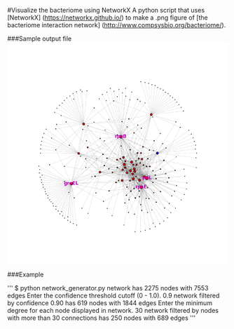 #Visualize the bacteriome using NetworkX
A python script that uses [NetworkX] (https://networkx.github.io/) to make a .png figure of [the bacteriome interaction network] (http://www.compsysbio.org/bacteriome/).

###Sample output file
![output file](/output.png)

###Example

'''
$ python network_generator.py
network has 2275 nodes with 7553 edges
Enter the confidence threshold cutoff (0 - 1.0). 0.9
network filtered by confidence 0.90 has 619 nodes with 1844 edges
Enter the minimum degree for each node displayed in network. 30
network filtered by nodes with more than 30 connections has 250 nodes with 689 edges
'''